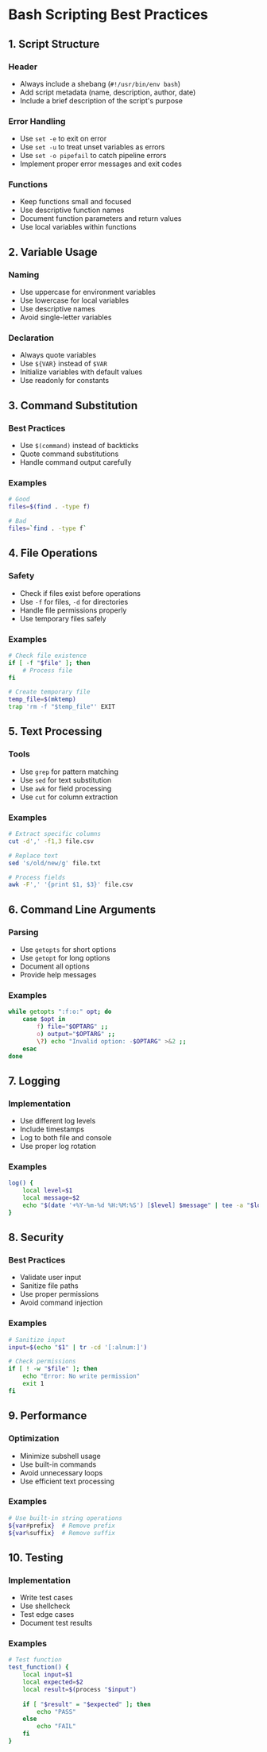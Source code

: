 # Bash Scripting Best Practices

## 1. Script Structure

### Header
- Always include a shebang (`#!/usr/bin/env bash`)
- Add script metadata (name, description, author, date)
- Include a brief description of the script's purpose

### Error Handling
- Use `set -e` to exit on error
- Use `set -u` to treat unset variables as errors
- Use `set -o pipefail` to catch pipeline errors
- Implement proper error messages and exit codes

### Functions
- Keep functions small and focused
- Use descriptive function names
- Document function parameters and return values
- Use local variables within functions

## 2. Variable Usage

### Naming
- Use uppercase for environment variables
- Use lowercase for local variables
- Use descriptive names
- Avoid single-letter variables

### Declaration
- Always quote variables
- Use `${VAR}` instead of `$VAR`
- Initialize variables with default values
- Use readonly for constants

## 3. Command Substitution

### Best Practices
- Use `$(command)` instead of backticks
- Quote command substitutions
- Handle command output carefully

### Examples
```bash
# Good
files=$(find . -type f)

# Bad
files=`find . -type f`
```

## 4. File Operations

### Safety
- Check if files exist before operations
- Use `-f` for files, `-d` for directories
- Handle file permissions properly
- Use temporary files safely

### Examples
```bash
# Check file existence
if [ -f "$file" ]; then
    # Process file
fi

# Create temporary file
temp_file=$(mktemp)
trap 'rm -f "$temp_file"' EXIT
```

## 5. Text Processing

### Tools
- Use `grep` for pattern matching
- Use `sed` for text substitution
- Use `awk` for field processing
- Use `cut` for column extraction

### Examples
```bash
# Extract specific columns
cut -d',' -f1,3 file.csv

# Replace text
sed 's/old/new/g' file.txt

# Process fields
awk -F',' '{print $1, $3}' file.csv
```

## 6. Command Line Arguments

### Parsing
- Use `getopts` for short options
- Use `getopt` for long options
- Document all options
- Provide help messages

### Examples
```bash
while getopts ":f:o:" opt; do
    case $opt in
        f) file="$OPTARG" ;;
        o) output="$OPTARG" ;;
        \?) echo "Invalid option: -$OPTARG" >&2 ;;
    esac
done
```

## 7. Logging

### Implementation
- Use different log levels
- Include timestamps
- Log to both file and console
- Use proper log rotation

### Examples
```bash
log() {
    local level=$1
    local message=$2
    echo "$(date '+%Y-%m-%d %H:%M:%S') [$level] $message" | tee -a "$log_file"
}
```

## 8. Security

### Best Practices
- Validate user input
- Sanitize file paths
- Use proper permissions
- Avoid command injection

### Examples
```bash
# Sanitize input
input=$(echo "$1" | tr -cd '[:alnum:]')

# Check permissions
if [ ! -w "$file" ]; then
    echo "Error: No write permission"
    exit 1
fi
```

## 9. Performance

### Optimization
- Minimize subshell usage
- Use built-in commands
- Avoid unnecessary loops
- Use efficient text processing

### Examples
```bash
# Use built-in string operations
${var#prefix}  # Remove prefix
${var%suffix}  # Remove suffix
```

## 10. Testing

### Implementation
- Write test cases
- Use shellcheck
- Test edge cases
- Document test results

### Examples
```bash
# Test function
test_function() {
    local input=$1
    local expected=$2
    local result=$(process "$input")
    
    if [ "$result" = "$expected" ]; then
        echo "PASS"
    else
        echo "FAIL"
    fi
}
``` 